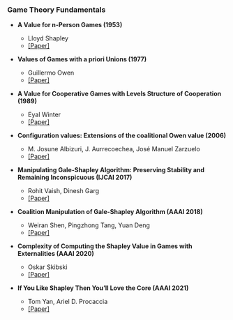 ### Game Theory Fundamentals

- **A Value for n-Person Games (1953)**
  - Lloyd Shapley
  - [[Paper]](https://www.rand.org/content/dam/rand/pubs/research_memoranda/2008/RM670.pdf)

- **Values of Games with a priori Unions (1977)**
  - Guillermo Owen
  - [[Paper]](https://link.springer.com/chapter/10.1007/978-3-642-45494-3_7)

- **A Value for Cooperative Games with Levels Structure of Cooperation (1989)**
  - Eyal Winter
  - [[Paper]](https://link.springer.com/article/10.1007/BF01268161)

- **Configuration values: Extensions of the coalitional Owen value (2006)**
  - M. Josune Albizuri, J. Aurrecoechea, José Manuel Zarzuelo
  - [[Paper]](https://www.sciencedirect.com/science/article/abs/pii/S0899825605001247)

- **Manipulating Gale-Shapley Algorithm: Preserving Stability and Remaining Inconspicuous (IJCAI 2017)**
  - Rohit Vaish, Dinesh Garg
  - [[Paper]](https://www.ijcai.org/proceedings/2017/62)

- **Coalition Manipulation of Gale-Shapley Algorithm (AAAI 2018)**
  - Weiran Shen, Pingzhong Tang, Yuan Deng
  - [[Paper]](https://ojs.aaai.org/index.php/AAAI/article/view/11454)

- **Complexity of Computing the Shapley Value in Games with Externalities (AAAI 2020)**
  - Oskar Skibski
  - [[Paper]](https://arxiv.org/abs/1909.01769)


- **If You Like Shapley Then You’ll Love the Core (AAAI 2021)**
  - Tom Yan, Ariel D. Procaccia
  - [[Paper]](https://ojs.aaai.org/index.php/AAAI/article/view/16721)
